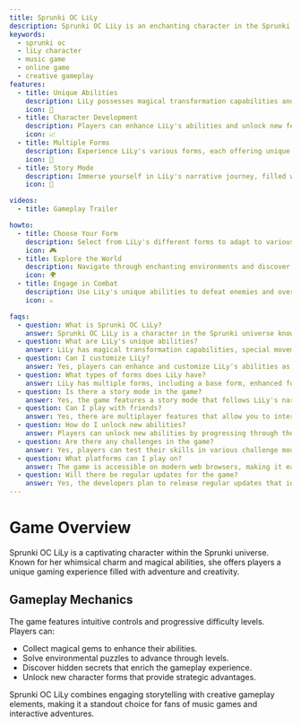 ```yaml
---
title: Sprunki OC LiLy
description: Sprunki OC LiLy is an enchanting character in the Sprunki universe, known for her whimsical charm and unique abilities. Players can explore her magical world, engage in strategic gameplay, and unlock various transformations.
keywords:
  - sprunki oc
  - liLy character
  - music game
  - online game
  - creative gameplay
features:
  - title: Unique Abilities
    description: LiLy possesses magical transformation capabilities and special movement techniques that enhance gameplay.
    icon: 🌟
  - title: Character Development
    description: Players can enhance LiLy's abilities and unlock new features as they progress through the game.
    icon: 📈
  - title: Multiple Forms
    description: Experience LiLy's various forms, each offering unique advantages in different situations.
    icon: 🔄
  - title: Story Mode
    description: Immerse yourself in LiLy's narrative journey, filled with challenges and adventures.
    icon: 📖

videos:
  - title: Gameplay Trailer

howto:
  - title: Choose Your Form
    description: Select from LiLy's different forms to adapt to various challenges in the game.
    icon: 🎮
  - title: Explore the World
    description: Navigate through enchanting environments and discover hidden secrets.
    icon: 🌍
  - title: Engage in Combat
    description: Use LiLy's unique abilities to defeat enemies and overcome obstacles.
    icon: ⚔️

faqs:
  - question: What is Sprunki OC LiLy?
    answer: Sprunki OC LiLy is a character in the Sprunki universe known for her magical abilities and charming personality.
  - question: What are LiLy's unique abilities?
    answer: LiLy has magical transformation capabilities, special movement techniques, and strategic combat skills.
  - question: Can I customize LiLy?
    answer: Yes, players can enhance and customize LiLy's abilities as they progress in the game.
  - question: What types of forms does LiLy have?
    answer: LiLy has multiple forms, including a base form, enhanced form, special forms for specific situations, and an ultimate form.
  - question: Is there a story mode in the game?
    answer: Yes, the game features a story mode that follows LiLy's narrative journey.
  - question: Can I play with friends?
    answer: Yes, there are multiplayer features that allow you to interact with other players in the Sprunki universe.
  - question: How do I unlock new abilities?
    answer: Players can unlock new abilities by progressing through the game and completing challenges.
  - question: Are there any challenges in the game?
    answer: Yes, players can test their skills in various challenge modes throughout the game.
  - question: What platforms can I play on?
    answer: The game is accessible on modern web browsers, making it easy to play anywhere.
  - question: Will there be regular updates for the game?
    answer: Yes, the developers plan to release regular updates that include new content and features based on player feedback.
---
```


# Game Overview

Sprunki OC LiLy is a captivating character within the Sprunki universe. Known for her whimsical charm and magical abilities, she offers players a unique gaming experience filled with adventure and creativity.

## Gameplay Mechanics

The game features intuitive controls and progressive difficulty levels. Players can:

- Collect magical gems to enhance their abilities.
- Solve environmental puzzles to advance through levels.
- Discover hidden secrets that enrich the gameplay experience.
- Unlock new character forms that provide strategic advantages.

Sprunki OC LiLy combines engaging storytelling with creative gameplay elements, making it a standout choice for fans of music games and interactive adventures.
